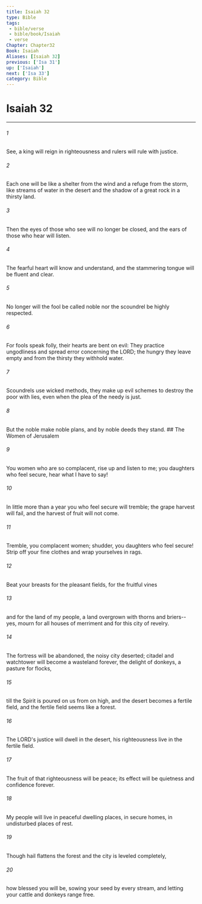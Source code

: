 ```yaml
---
title: Isaiah 32
type: Bible
tags:
 - bible/verse
 - bible/book/Isaiah
 - verse
Chapter: Chapter32
Book: Isaiah
Aliases: [Isaiah 32]
previous: ['Isa 31']
up: ['Isaiah']
next: ['Isa 33']
category: Bible
---
```

# Isaiah 32

***


###### 1 
See, a king will reign in righteousness and rulers will rule with justice. 

###### 2 
Each one will be like a shelter from the wind and a refuge from the storm, like streams of water in the desert and the shadow of a great rock in a thirsty land. 

###### 3 
Then the eyes of those who see will no longer be closed, and the ears of those who hear will listen. 

###### 4 
The fearful heart will know and understand, and the stammering tongue will be fluent and clear. 

###### 5 
No longer will the fool be called noble nor the scoundrel be highly respected. 

###### 6 
For fools speak folly, their hearts are bent on evil: They practice ungodliness and spread error concerning the LORD; the hungry they leave empty and from the thirsty they withhold water. 

###### 7 
Scoundrels use wicked methods, they make up evil schemes to destroy the poor with lies, even when the plea of the needy is just. 

###### 8 
But the noble make noble plans, and by noble deeds they stand. ## The Women of Jerusalem 

###### 9 
You women who are so complacent, rise up and listen to me; you daughters who feel secure, hear what I have to say! 

###### 10 
In little more than a year you who feel secure will tremble; the grape harvest will fail, and the harvest of fruit will not come. 

###### 11 
Tremble, you complacent women; shudder, you daughters who feel secure! Strip off your fine clothes and wrap yourselves in rags. 

###### 12 
Beat your breasts for the pleasant fields, for the fruitful vines 

###### 13 
and for the land of my people, a land overgrown with thorns and briers-- yes, mourn for all houses of merriment and for this city of revelry. 

###### 14 
The fortress will be abandoned, the noisy city deserted; citadel and watchtower will become a wasteland forever, the delight of donkeys, a pasture for flocks, 

###### 15 
till the Spirit is poured on us from on high, and the desert becomes a fertile field, and the fertile field seems like a forest. 

###### 16 
The LORD's justice will dwell in the desert, his righteousness live in the fertile field. 

###### 17 
The fruit of that righteousness will be peace; its effect will be quietness and confidence forever. 

###### 18 
My people will live in peaceful dwelling places, in secure homes, in undisturbed places of rest. 

###### 19 
Though hail flattens the forest and the city is leveled completely, 

###### 20 
how blessed you will be, sowing your seed by every stream, and letting your cattle and donkeys range free. 
